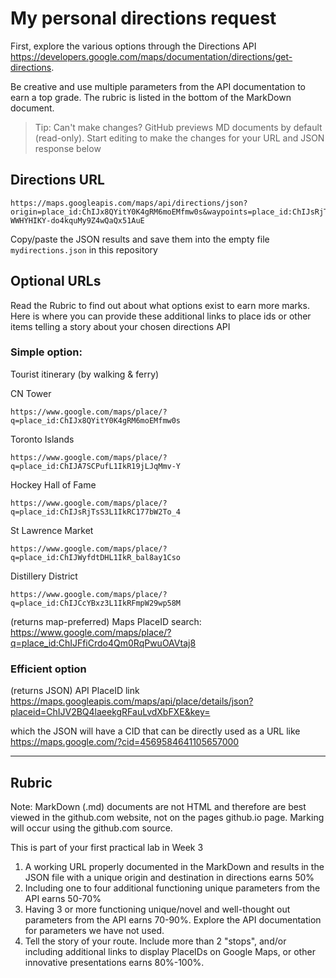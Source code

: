 # My personal directions request

First, explore the various options through the Directions API https://developers.google.com/maps/documentation/directions/get-directions. 

Be creative and use multiple parameters from the API documentation to earn a top grade. The rubric is listed in the bottom of the MarkDown document. 

> Tip: Can't make changes? GitHub previews MD documents by default (read-only). Start editing to make the changes for your URL and JSON response below

## Directions URL

```
https://maps.googleapis.com/maps/api/directions/json?origin=place_id:ChIJx8QYitY0K4gRM6moEMfmw0s&waypoints=place_id:ChIJsRjTsS3L1IkRC177bW2To_4|place_id:ChIJWyfdtDHL1IkR_bal8ay1Cso|place_id:ChIJCcYBxz3L1IkRFmpW29wp58M&destination=place_id:ChIJwwBKO7fK1IkR0wfNLSCjUFY&mode=walking&transit_mode=rail&units=metric&key=AIzaSyCM-WWHYHIKY-do4kquMy9Z4wQaQx51AuE
```

Copy/paste the JSON results and save them into the empty file ```mydirections.json``` in this repository

## Optional URLs

Read the Rubric to find out about what options exist to earn more marks. Here is where you can provide these additional links to place ids or other items telling a story about your chosen directions API

### Simple option:
Tourist itinerary (by walking & ferry)

CN Tower
```
https://www.google.com/maps/place/?q=place_id:ChIJx8QYitY0K4gRM6moEMfmw0s
```
Toronto Islands
```
https://www.google.com/maps/place/?q=place_id:ChIJA7SCPufL1IkR19jLJqMmv-Y
```
Hockey Hall of Fame
```
https://www.google.com/maps/place/?q=place_id:ChIJsRjTsS3L1IkRC177bW2To_4
```
St Lawrence Market
```
https://www.google.com/maps/place/?q=place_id:ChIJWyfdtDHL1IkR_bal8ay1Cso
```
Distillery District
```
https://www.google.com/maps/place/?q=place_id:ChIJCcYBxz3L1IkRFmpW29wp58M
```
(returns map-preferred) Maps PlaceID search: https://www.google.com/maps/place/?q=place_id:ChIJFfiCrdo4Qm0RqPwuOAVtaj8
### Efficient option

(returns JSON) API PlaceID link https://maps.googleapis.com/maps/api/place/details/json?placeid=ChIJV2BQ4laeekgRFauLvdXbFXE&key=<INSERTKEY>

  which the JSON will have a CID that can be directly used as a URL like https://maps.google.com/?cid=4569584641105657000


____
## Rubric

Note: MarkDown (.md) documents are not HTML and therefore are best viewed in the github.com website, not on the pages github.io page. Marking will occur using the github.com source. 

This is part of your first practical lab in Week 3 

1. A working URL properly documented in the MarkDown and results in the JSON file with a unique origin and destination in directions earns 50%
2. Including one to four additional functioning unique parameters from the API earns 50-70%
3. Having 3 or more functioning unique/novel and well-thought out parameters from the API earns 70-90%. Explore the API documentation for parameters we have not used.
4. Tell the story of your route. Include more than 2 "stops", and/or including additional links to display PlaceIDs on Google Maps, or other innovative presentations earns 80%-100%. 
